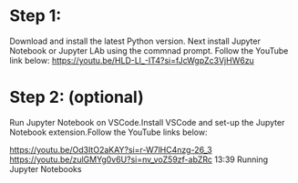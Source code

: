# Step 1:
 Download and install the latest Python version. Next install Jupyter Notebook or Jupyter LAb using the commnad prompt. Follow the YouTube link below:
 https://youtu.be/HLD-Ll_-IT4?si=fJcWgpZc3VjHW6zu


# Step 2: (optional)
 Run Jupyter Notebook on VSCode.Install VSCode and set-up the Jupyter Notebook extension.Follow the YouTube links below:
 
 https://youtu.be/Od3ItO2aKAY?si=r-W7lHC4nzg-26_3
 https://youtu.be/zulGMYg0v6U?si=nv_voZ59zf-abZRc 13:39 Running Jupyter Notebooks
